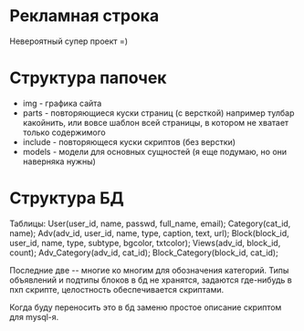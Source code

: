 Рекламная строка
================

Невероятный супер проект =)

# Структура папочек
* img - графика сайта
* parts - повторяющиеся  куски страниц (с версткой) например тулбар какойнить, или вовсе шаблон всей страницы, в котором не хватает только содержимого
* include - повторяющеся куски скриптов (без верстки)
* models - модели для основных сущностей (я еще подумаю, но они наверняка нужны)

# Структура БД
Таблицы:
User(user\_id, name, passwd, full\_name, email);
Category(cat\_id, name);
Adv(adv\_id, user\_id, name, type, caption, text, url);
Block(block\_id, user\_id, name, type, subtype, bgcolor, txtcolor);
Views(adv\_id, block\_id, count);
Adv\_Category(adv\_id, cat\_id);
Block\_Category(block\_id, cat\_id);

Последние две -- многие ко многим для обозначения категорий.
Типы объявлений и подтипы блоков в бд не хранятся, задаются где-нибудь в пхп скрипте, целостность обеспечивается скриптами.

Когда буду переносить это в бд заменю простое описание скриптом для mysql-я.
